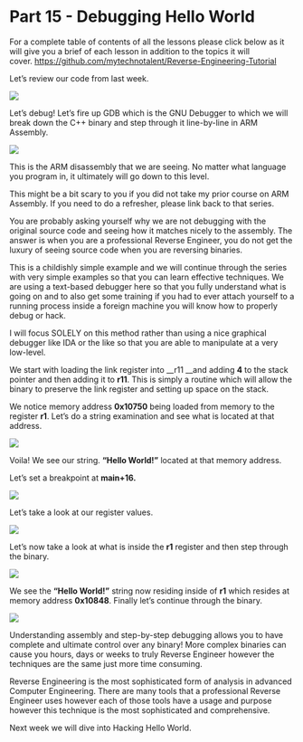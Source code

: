# Part 15 - Debugging Hello World

For a complete table of contents of all the lessons please click below as it will give you a brief of each lesson in addition to the topics it will cover.&nbsp;https://github.com/mytechnotalent/Reverse-Engineering-Tutorial

Let’s review our code from last week.

<div class="slate-resizable-image-embed slate-image-embed__resize-middle"><img src="https://media-exp1.licdn.com/dms/image/C4E12AQHCoWLpKrStnA/article-inline_image-shrink_1000_1488/0/1520191246374?e=1614211200&amp;v=beta&amp;t=BP5WkWSTpfH5TcIZuXBPpUM5Ab9OGo-4WqRyGfdkLOE"/></div>

Let’s debug!&nbsp;Let’s fire up GDB which is the GNU Debugger to which we will break down the C++ binary and step through it line-by-line in ARM Assembly.

<div class="slate-resizable-image-embed slate-image-embed__resize-full-width"><img src="https://media-exp1.licdn.com/dms/image/C4E12AQGZYAS71PhOrA/article-inline_image-shrink_1000_1488/0/1520232284963?e=1614211200&amp;v=beta&amp;t=U1SQd5BzTIvmWnXa3Sd2JyjepUFEl3hE-XrPeDXUHQw"/></div>

This is the ARM disassembly that we are seeing.&nbsp;No matter what language you program in, it ultimately will go down to this level.&nbsp;

This might be a bit scary to you if you did not take my prior course on ARM Assembly.&nbsp;If you need to do a refresher, please link back to that series.

You are probably asking yourself why we are not debugging with the original source code and seeing how it matches nicely to the assembly.&nbsp;The answer is when you are a professional Reverse Engineer, you do not get the luxury of seeing source code when you are reversing binaries.&nbsp;

This is a childishly simple example and we will continue through the series with very simple examples so that you can learn effective techniques.&nbsp;We are using a text-based debugger here so that you fully understand what is going on and to also get some training if you had to ever attach yourself to a running process inside a foreign machine you will know how to properly debug or hack.

I will focus SOLELY on this method rather than using a nice graphical debugger like IDA or the like so that you are able to manipulate at a very low-level.

We start with loading the link register into __r11 __and adding __4__ to the stack pointer and then adding it to __r11__.&nbsp;This is simply a routine which will allow the binary to preserve the link register and setting up space on the stack.

We notice memory address __0x10750__ being loaded from memory to the register __r1__.&nbsp;Let’s do a string examination and see what is located at that address.

<div class="slate-resizable-image-embed slate-image-embed__resize-full-width"><img src="https://media-exp1.licdn.com/dms/image/C4E12AQHnETV_0INvVA/article-inline_image-shrink_1000_1488/0/1520233136878?e=1614211200&amp;v=beta&amp;t=tzr4mmZqWAg6ddbO7s36naU0EV9Q2uqkAhcD7i55ZXg"/></div>

Voila!&nbsp;We see our string. __“Hello World!”__ located at that memory address.&nbsp;

Let’s set a breakpoint at __main+16.__

<div class="slate-resizable-image-embed slate-image-embed__resize-full-width"><img src="https://media-exp1.licdn.com/dms/image/C4E12AQHqVRmT-mgyAg/article-inline_image-shrink_1000_1488/0/1520202291983?e=1614211200&amp;v=beta&amp;t=p0w9sg_Fq0HSvqEM0i4pRYDfscvcCVXQ7mza3l8on2w"/></div>

Let’s take a look at our register values.

<div class="slate-resizable-image-embed slate-image-embed__resize-full-width"><img src="https://media-exp1.licdn.com/dms/image/C4E12AQGSf1zMtjTwsg/article-inline_image-shrink_1000_1488/0/1520193660539?e=1614211200&amp;v=beta&amp;t=VJzC0kMuj08Y9ShtRL5S5qKqCwlzhMhdMoZRmInP9HA"/></div>

Let’s now take a look at what is inside the __r1__ register and then step through the binary.

<div class="slate-resizable-image-embed slate-image-embed__resize-full-width"><img src="https://media-exp1.licdn.com/dms/image/C4E12AQHBFli6ZrFnyw/article-inline_image-shrink_1000_1488/0/1520235567544?e=1614211200&amp;v=beta&amp;t=lFukOryYGs2ZXhUAqTbfeoYrMmJ_LrewrtYFjV08SPI"/></div>

We see the __“Hello World!”__ string now residing inside of __r1__ which resides at memory address __0x10848__.&nbsp;Finally let’s continue through the binary.

<div class="slate-resizable-image-embed slate-image-embed__resize-full-width"><img src="https://media-exp1.licdn.com/dms/image/C4E12AQERpBfgmUg0hQ/article-inline_image-shrink_1000_1488/0/1520190662835?e=1614211200&amp;v=beta&amp;t=jBIGsHFYMFEexcg6LT2gFwsV5VDn1WqH-lwzbl-ew1Y"/></div>

Understanding assembly and step-by-step debugging allows you to have complete and ultimate control over any binary!&nbsp;More complex binaries can cause you hours, days or weeks to truly Reverse Engineer however the techniques are the same just more time consuming.

Reverse Engineering is the most sophisticated form of analysis in advanced Computer Engineering.&nbsp;There are many tools that a professional Reverse Engineer uses however each of those tools have a usage and purpose however this technique is the most sophisticated and comprehensive.

Next week we will dive into Hacking Hello World.